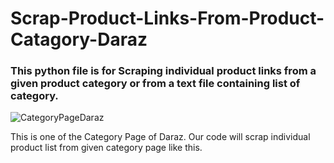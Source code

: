 # Scrap-Product-Links-From-Product-Catagory-Daraz

### This python file is for Scraping individual product links from a given product category or from a text file containing list of category.

![CategoryPageDaraz](https://user-images.githubusercontent.com/53535816/75112150-190d1a80-566b-11ea-9a5c-1e1b065a7962.JPG)

This is one of the Category Page of Daraz. Our code will scrap individual product list from given category page like this.
